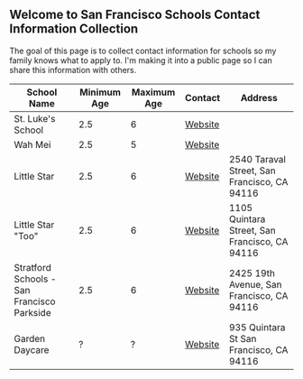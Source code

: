 ## Welcome to San Francisco Schools Contact Information Collection

The goal of this page is to collect contact information for schools so my family knows what to apply to.  I'm making it into a public page so I can share this information with others.


| School Name | Minimum Age | Maximum Age | Contact | Address | 
| --- | --- | --- | --- | --- | 
| St. Luke's School | 2.5 | 6 | [Website](https://www.slssanfrancisco.org/contact) | |
| Wah Mei | 2.5 | 5 | [Website](https://www.slssanfrancisco.org/contact) | | 
| Little Star | 2.5 | 6 | [Website](http://www.littlestarpreschoolsf.com/) | 2540 Taraval Street, San Francisco, CA 94116 | 
| Little Star "Too" | 2.5 | 6 | [Website](http://www.littlestarpreschoolsf.com/) | 1105 Quintara Street, San Francisco, CA 94116| 
| Stratford Schools - San Francisco Parkside | 2.5 | 6 | [Website](https://www.stratfordschools.com/schools/northern-california/san-francisco/san-francisco-parkside/) | 2425 19th Avenue, San Francisco, CA 94116 |
| Garden Daycare | ? | ? | [Website](http://www.gardendaycaresf.com) | 935 Quintara St San Francisco, CA 94116 |
